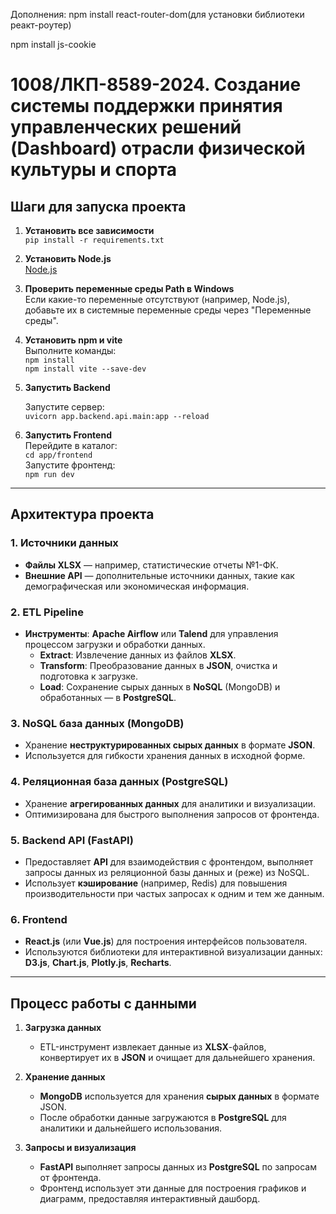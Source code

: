 Дополнения:
npm install react-router-dom(для установки библиотеки реакт-роутер)

npm install js-cookie



# 1008/ЛКП-8589-2024. Создание системы поддержки принятия управленческих решений (Dashboard) отрасли физической культуры и спорта

## Шаги для запуска проекта

1. **Установить все зависимости**  
   `pip install -r requirements.txt`

2. **Установить Node.js**  
   [Node.js](https://nodejs.org/en)

3. **Проверить переменные среды Path в Windows**  
   Если какие-то переменные отсутствуют (например, Node.js), добавьте их в системные переменные среды через "Переменные среды".

4. **Установить npm и vite**  
   Выполните команды:  
   `npm install`  
   `npm install vite --save-dev`

5. **Запустить Backend**

   Запустите сервер:  
   `uvicorn app.backend.api.main:app --reload`

6. **Запустить Frontend**  
   Перейдите в каталог:  
   `cd app/frontend`  
   Запустите фронтенд:  
   `npm run dev`

---

## Архитектура проекта

### 1. **Источники данных**  
   - **Файлы XLSX** — например, статистические отчеты №1-ФК.  
   - **Внешние API** — дополнительные источники данных, такие как демографическая или экономическая информация.

### 2. **ETL Pipeline**  
   - **Инструменты**: **Apache Airflow** или **Talend** для управления процессом загрузки и обработки данных.  
     - **Extract**: Извлечение данных из файлов **XLSX**.  
     - **Transform**: Преобразование данных в **JSON**, очистка и подготовка к загрузке.  
     - **Load**: Сохранение сырых данных в **NoSQL** (MongoDB) и обработанных — в **PostgreSQL**.

### 3. **NoSQL база данных (MongoDB)**  
   - Хранение **неструктурированных сырых данных** в формате **JSON**.  
   - Используется для гибкости хранения данных в исходной форме.

### 4. **Реляционная база данных (PostgreSQL)**  
   - Хранение **агрегированных данных** для аналитики и визуализации.  
   - Оптимизирована для быстрого выполнения запросов от фронтенда.

### 5. **Backend API (FastAPI)**  
   - Предоставляет **API** для взаимодействия с фронтендом, выполняет запросы данных из реляционной базы данных и (реже) из NoSQL.  
   - Использует **кэширование** (например, Redis) для повышения производительности при частых запросах к одним и тем же данным.

### 6. **Frontend**  
   - **React.js** (или **Vue.js**) для построения интерфейсов пользователя.  
   - Используются библиотеки для интерактивной визуализации данных: **D3.js**, **Chart.js**, **Plotly.js**, **Recharts**.

---

## Процесс работы с данными

1. **Загрузка данных**  
   - ETL-инструмент извлекает данные из **XLSX**-файлов, конвертирует их в **JSON** и очищает для дальнейшего хранения.

2. **Хранение данных**  
   - **MongoDB** используется для хранения **сырых данных** в формате JSON.  
   - После обработки данные загружаются в **PostgreSQL** для аналитики и дальнейшего использования.

3. **Запросы и визуализация**  
   - **FastAPI** выполняет запросы данных из **PostgreSQL** по запросам от фронтенда.  
   - Фронтенд использует эти данные для построения графиков и диаграмм, предоставляя интерактивный дашборд.

